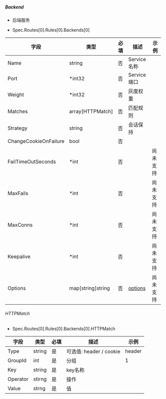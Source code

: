 ##### Backend

- 后端服务

- Spec.Routes[0].Rules[0].Backends[0]

| 字段                  | 类型              | 必填 | 描述                            | 示例     |
| --------------------- | ----------------- | ---- | ------------------------------- | -------- |
| Name                  | string            | 否   | Service名称                     |          |
| Port                  | *int32            | 否   | Service端口                     |          |
| Weight                | *int32            | 否   | 灰度权重                        |          |
| Matches               | array[HTTPMatch]  | 否   | 匹配规则                        |          |
| Strategy              | string            | 否   | 会话保持                        |          |
| ChangeCookieOnFailure | bool              | 否   |                                 |          |
| FailTimeOutSeconds    | *int              | 否   |                                 | 尚未支持 |
| MaxFails              | *int              | 否   |                                 | 尚未支持 |
| MaxConns              | *int              | 否   |                                 | 尚未支持 |
| Keepalive             | *int              | 否   |                                 | 尚未支持 |
| Options               | map[string]string | 否   | [options](httproute-options.md) | 尚未支持 |



###### HTTPMatch

- Spec.Routes[0].Rules[0].Backends[0].HTTPMatch

| 字段     | 类型   | 必填 | 描述                    | 示例   |
| -------- | ------ | ---- | ----------------------- | ------ |
| Type     | string | 是   | 可选值: header / cookie | header |
| GroupId  | int    | 是   | 分组                    | 1      |
| Key      | string | 是   | key名称                 |        |
| Operator | stirng | 是   | 操作                    |        |
| Value    | strng  | 是   | 值                      |        |

